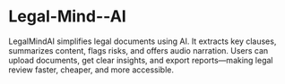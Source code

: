 # Legal-Mind--AI
LegalMindAI simplifies legal documents using AI. It extracts key clauses, summarizes content, flags risks, and offers audio narration. Users can upload documents, get clear insights, and export reports—making legal review faster, cheaper, and more accessible.
